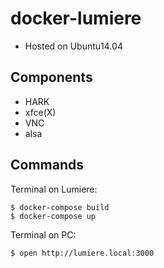 # docker-lumiere

- Hosted on Ubuntu14.04

## Components

- HARK
- xfce(X)
- VNC
- alsa

## Commands

Terminal on Lumiere:

```
$ docker-compose build
$ docker-compose up
```

Terminal on PC:

```
$ open http://lumiere.local:3000
```

